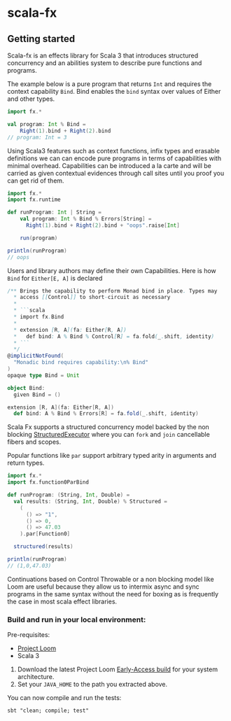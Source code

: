 # scala-fx

## Getting started

Scala-fx is an effects library for Scala 3 that introduces structured concurrency and an abilities system to describe pure functions and programs. 

The example below is a pure program that returns `Int` and requires the context capability `Bind`. Bind enables the `bind` syntax over values of Either and other types.

```scala
import fx.*

val program: Int % Bind =
    Right(1).bind + Right(2).bind
// program: Int = 3
```

Using Scala3 features such as context functions, infix types and erasable definitions we can can encode pure programs in terms of capabilities with minimal overhead.
Capabilities can be introduced a la carte and will be carried as given contextual evidences through call sites until you proof you can get rid of them.

```scala
import fx.*
import fx.runtime

def runProgram: Int | String =
    val program: Int % Bind % Errors[String] =
      Right(1).bind + Right(2).bind + "oops".raise[Int]

    run(program)

println(runProgram)
// oops
```

Users and library authors may define their own Capabilities. Here is how `Bind` for `Either[E, A]` is declared

```scala
/** Brings the capability to perform Monad bind in place. Types may
  * access [[Control]] to short-circuit as necessary
  *
  * ```scala
  * import fx.Bind
  *
  * extension [R, A](fa: Either[R, A])
  *   def bind: A % Bind % Control[R] = fa.fold(_.shift, identity)
  * ```
  */
@implicitNotFound(
  "Monadic bind requires capability:\n% Bind"
)
opaque type Bind = Unit

object Bind:
  given Bind = ()

extension [R, A](fa: Either[R, A])
  def bind: A % Bind % Errors[R] = fa.fold(_.shift, identity)
```

Scala Fx supports a structured concurrency model backed by the non blocking [StructuredExecutor](https://download.java.net/java/early_access/loom/docs/api/java.base/java/util/concurrent/StructuredExecutor.html)
where you can `fork` and `join` cancellable fibers and scopes.

Popular functions like `par` support arbitrary typed arity in arguments and return types.

```scala
import fx.*
import fx.function0ParBind

def runProgram: (String, Int, Double) =
  val results: (String, Int, Double) % Structured =
    (
      () => "1",
      () => 0,
      () => 47.03
    ).par[Function0]

  structured(results)

println(runProgram)
// (1,0,47.03)
```

Continuations based on Control Throwable or a non blocking model like Loom are useful because they allow us to intermix async and sync programs in the same syntax without the need for boxing as is frequently the case in most scala effect libraries.

### Build and run in your local environment:

Pre-requisites:

- [Project Loom](https://jdk.java.net/loom/)
- Scala 3

1. Download the latest Project Loom [Early-Access build](https://jdk.java.net/loom/) for your system architecture.
2. Set your `JAVA_HOME` to the path you extracted above.

You can now compile and run the tests:

```shell
sbt "clean; compile; test"
```
